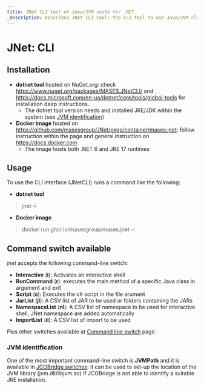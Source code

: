```yaml
---
title: JNet CLI tool of Java/JVM suite for .NET
_description: Describes JNet CLI tool: the CLI tool to use Java/JVM classes from any command-line shell
---
```


# JNet: CLI

## Installation

- **dotnet tool** hosted on NuGet.org: check https://www.nuget.org/packages/MASES.JNetCLI/ and https://docs.microsoft.com/en-us/dotnet/core/tools/global-tools for installation deep instructions.
  * The dotnet tool version needs and installed JRE/JDK within the system (see [JVM identification](#jvm-identification))
- **Docker image** hosted on https://github.com/masesgroup/JNet/pkgs/container/mases.jnet: follow instruction within the page and general instruction on https://docs.docker.com
  * The image hosts both .NET 6 and JRE 17 runtimes

## Usage

To use the CLI interface (JNetCLI) runs a command like the following:

- **dotnet tool**

> jnet -i

- **Docker image**

> docker run ghcr.io/masesgroup/mases.jnet -i

## Command switch available

_jnet_ accepts the following command-line switch:

* **Interactive** (**i**): Activates an interactive shell
* **RunCommand** (**r**): executes the main method of a specific Java class in argument and exit
* **Script** (**s**): Executes the c# script in the file arument
* **JarList** (**jl**): A CSV list of JAR to be used or folders containing the JARs
* **NamespaceList** (**nl**): A CSV list of namespace to be used for interactive shell, JNet namespace are added automatically
* **ImportList** (**il**): A CSV list of import to be used

Plus other switches available at [Command line switch](commandlineswitch.md) page.

### JVM identification

One of the most important command-line switch is **JVMPath** and it is available in [JCOBridge switches](https://www.jcobridge.com/net-examples/command-line-options/): it can be used to set-up the location of the JVM library (jvm.dll/libjvm.so) if JCOBridge is not able to identify a suitable JRE installation.

